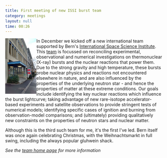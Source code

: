 ```yaml
---
title: First meeting of new ISSI burst team
category: meetings
layout: null
time: 00:26
---
```

<!-- converted from blosxom format post by dkg 22.1.2022 -->
  <!---- Begin .post ---->
<img src="images/ISSI.jpg" width="100" align="left"></a>
In December we kicked off a new international team supported by Bern's
<a href="http://www.issibern.ch">International Space Science Institute</a>.
This <a href="http://www.issibern.ch/teams/labtostars/index.php/team/">team</a> is focussed on reconciling experimental, observational and numerical
investigations on thermonuclear (X-ray) bursts and the nuclear reactions that
power them.
Due to the strong gravity and high temperature, these bursts probe nuclear
physics and reactions not encountered elsewhere in nature, and are also influenced by
the properties of the underlying neutron star - and hence the properties of
matter at these extreme conditions.
Our goals include identifying the key nuclear reactions which
influence the burst lightcurve; taking advantage of new rare-isotope accelerator-based experiments and satellite observations to provide stringent tests of
numerical models; identifying specific cases of ignition and burning from
observation-model comparisons; and (ultimately) providing qualitatively new constraints on the
properties of neutron stars and nuclear matter.
</p>
<p>Although this is the third
such team for me, it's the first I've led.  Bern itself was once again 
celebrating Christmas,
with the Weihnachtsmarkt in full swing, including the always popular 
gluhwein shack.
</p>
<p><em>See the <a href="http://www.issibern.ch/teams/labtostars">team home page</a> for more information</em></p>
